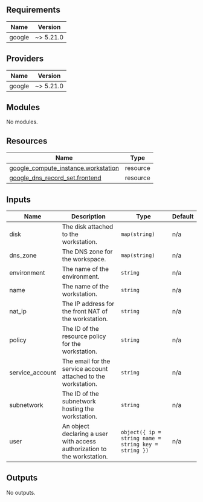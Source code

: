 <!-- BEGIN_TF_DOCS -->


## Requirements

| Name | Version |
|------|---------|
| google | ~> 5.21.0 |

## Providers

| Name | Version |
|------|---------|
| google | ~> 5.21.0 |

## Modules

No modules.

## Resources

| Name | Type |
|------|------|
| [google_compute_instance.workstation](https://registry.terraform.io/providers/hashicorp/google/latest/docs/resources/compute_instance) | resource |
| [google_dns_record_set.frontend](https://registry.terraform.io/providers/hashicorp/google/latest/docs/resources/dns_record_set) | resource |

## Inputs

| Name | Description | Type | Default |
|------|-------------|------|---------|
| disk | The disk attached to the workstation. | `map(string)` | n/a |
| dns\_zone | The DNS zone for the workspace. | `map(string)` | n/a |
| environment | The name of the environment. | `string` | n/a |
| name | The name of the workstation. | `string` | n/a |
| nat\_ip | The IP address for the front NAT of the workstation. | `string` | n/a |
| policy | The ID of the resource policy for the workstation. | `string` | n/a |
| service\_account | The email for the service account attached to the workstation. | `string` | n/a |
| subnetwork | The ID of the subnetwork hosting the workstation. | `string` | n/a |
| user | An object declaring a user with access authorization to the workstation. | ```object({ ip = string name = string key = string })``` | n/a |

## Outputs

No outputs.
<!-- END_TF_DOCS -->